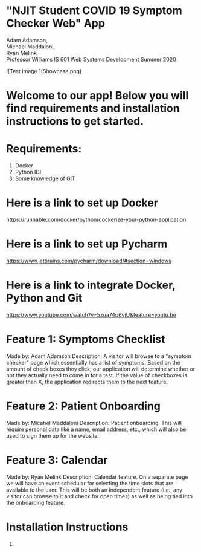 # "NJIT Student COVID 19 Symptom Checker Web" App
Adam Adamson,  
Michael Maddaloni,   
Ryan Melink  
Professor Williams
IS 601 Web Systems Development
Summer 2020

![Test Image 1(Showcase.png)

# Welcome to our app! Below you will find requirements and installation instructions to get started. 

# Requirements:
1. Docker
2. Python IDE
3. Some knowledge of GIT

# Here is a link to set up Docker
https://runnable.com/docker/python/dockerize-your-python-application

# Here is a link to set up Pycharm
https://www.jetbrains.com/pycharm/download/#section=windows

# Here is a link to integrate Docker, Python and Git
https://www.youtube.com/watch?v=5zua74p6vjU&feature=youtu.be

# Feature 1: Symptoms Checklist
Made by: Adam Adamson
Description: A visitor will browse to a "symptom checker" page which essentially has a list of symptoms.  Based on the amount of check boxes they click, our application will determine whether or not they actually need to come in for a test.  If the value of checkboxes is greater than X, the application redirects them to the next feature.

# Feature 2: Patient Onboarding
Made by: Micahel Maddaloni
Description: Patient onboarding. This will require personal data like a name, email address, etc., which will also be used to sign them up for the website.

# Feature 3: Calendar
Made by: Ryan Melink
Description: Calendar feature. On a separate page we will have an event schedular for selecting the time slots that are available to the user.  This will be both an independent feature (i.e., any visitor can browse to it and check for open times) as well as being tied into the onboarding feature.

# Installation Instructions
1. 

